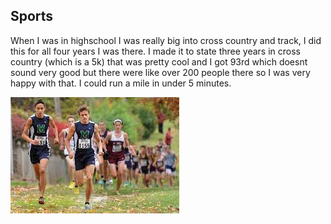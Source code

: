 <!DOCTYPE html>
<html>
<head>
  <meta charset ="utf-8">
  <meta name="viewport" content="width=device-width, initial-scale=1">
</head>

<body>
  <h2>Sports</h2>
    <p>
    When I was in highschool I was really big into cross country and track, I did this for all four years I was there. I made it to state three years in cross country (which is a 5k) that was pretty cool and I got 93rd which doesnt sound very good but there were like over 200 people there so I was very happy with that. I could run a mile in under 5 minutes. 
    </p>
  <img src="download.jpg"





</body>
</html>
